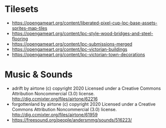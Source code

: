 # Tilesets

- https://opengameart.org/content/liberated-pixel-cup-lpc-base-assets-sprites-map-tiles
- https://opengameart.org/content/lpc-style-wood-bridges-and-steel-flooring
- https://opengameart.org/content/lpc-submissions-merged
- https://opengameart.org/content/lpc-victorian-buildings
- https://opengameart.org/content/lpc-victorian-town-decorations

# Music & Sounds

- adrift by airtone
  (c) copyright 2020 Licensed under a Creative Commons Attribution Noncommercial  (3.0) license. http://dig.ccmixter.org/files/airtone/62216
- forgottenland by airtone
  (c) copyright 2020 Licensed under a Creative Commons Attribution Noncommercial  (3.0) license. http://dig.ccmixter.org/files/airtone/61959
- https://freesound.org/people/andersmmg/sounds/516223/
